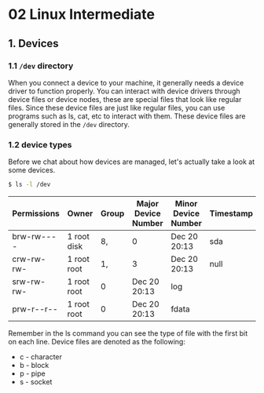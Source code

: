 # 02 Linux Intermediate

## 1. Devices
### 1.1 `/dev` directory
When you connect a device to your machine, it generally needs a device driver to function properly. You can interact with device drivers through device files or device nodes, these are special files that look like regular files. Since these device files are just like regular files, you can use programs such as ls, cat, etc to interact with them. These device files are generally stored in the `/dev` directory.

### 1.2 device types
Before we chat about how devices are managed, let's actually take a look at some devices.
```sh
$ ls -l /dev
```  

Permissions | Owner | Group | Major Device Number | Minor Device Number | Timestamp | Device Name
-- | -- | -- | -- | -- | -- | --
brw-rw---- | 1 root disk     | 8, | 0 | Dec 20 20:13 | sda  
crw-rw-rw- | 1 root root     | 1, | 3 | Dec 20 20:13 | null  
srw-rw-rw- |  1 root root       | 0 | Dec 20 20:13 | log  
prw-r--r-- | 1 root root        | 0 | Dec 20 20:13 | fdata



Remember in the ls command you can see the type of file with the first bit on each line. Device files are denoted as the following:

-   c - character
-   b - block
-   p - pipe
-   s - socket
<!--stackedit_data:
eyJoaXN0b3J5IjpbMTE1OTU4MzMyNCwtMTU0Mzk2NDkzMl19
-->